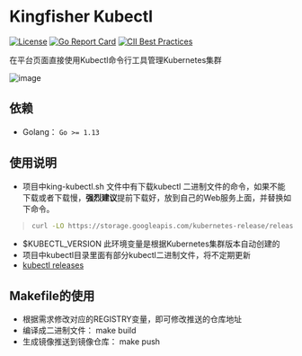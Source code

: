 # Kingfisher Kubectl
[![License](https://img.shields.io/badge/license-Apache%202-4EB1BA.svg)](https://www.apache.org/licenses/LICENSE-2.0.html)
[![Go Report Card](https://goreportcard.com/badge/github.com/open-kingfisher/king-kubectl)](https://goreportcard.com/report/github.com/open-kingfisher/king-kubectl)
[![CII Best Practices](https://bestpractices.coreinfrastructure.org/projects/3909/badge)](https://bestpractices.coreinfrastructure.org/projects/3909)

在平台页面直接使用Kubectl命令行工具管理Kubernetes集群

![image](screenshots/kubectl.gif)

## 依赖

- Golang： `Go >= 1.13`

## 使用说明

- 项目中king-kubectl.sh 文件中有下载kubectl 二进制文件的命令，如果不能下载或者下载慢，**强烈建议**提前下载好，放到自己的Web服务上面，并替换如下命令。
>```Bash
>curl -LO https://storage.googleapis.com/kubernetes-release/release/$KUBECTL_VERSION/bin/linux/amd64/kubectl
>```
- $KUBECTL_VERSION 此环境变量是根据Kubernetes集群版本自动创建的
- 项目中kubectl目录里面有部分kubectl二进制文件，将不定期更新
- [kubectl releases](https://github.com/kubernetes/kubectl/releases)

## Makefile的使用

- 根据需求修改对应的REGISTRY变量，即可修改推送的仓库地址
- 编译成二进制文件： make build
- 生成镜像推送到镜像仓库： make push

